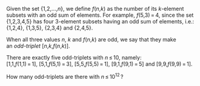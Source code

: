 <p>Given the set {1,2,...,<var>n</var>}, we define <var>f</var>(<var>n</var>,<var>k</var>) as the number of its <var>k</var>-element subsets with an odd sum of elements. For example, <var>f</var>(5,3) = 4, since the set {1,2,3,4,5} has four 3-element subsets having an odd sum of elements, i.e.: {1,2,4}, {1,3,5}, {2,3,4} and {2,4,5}.</p>

<p>When all three values <var>n</var>, <var>k</var> and <var>f</var>(<var>n</var>,<var>k</var>) are odd, we say that they make <br />
an <i>odd-triplet</i> [<var>n</var>,<var>k</var>,<var>f</var>(<var>n</var>,<var>k</var>)].</p>

<p>There are exactly five odd-triplets with <var>n</var> ≤ 10, namely:<br />
[1,1,<var>f</var>(1,1) = 1], [5,1,<var>f</var>(5,1) = 3], [5,5,<var>f</var>(5,5) = 1], [9,1,<var>f</var>(9,1) = 5] and [9,9,<var>f</var>(9,9) = 1].</p>

<p>How many odd-triplets are there with <var>n</var> ≤ 10<sup>12</sup> ?</p>
